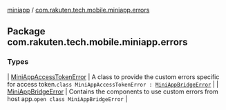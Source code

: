 [miniapp](../index.md) / [com.rakuten.tech.mobile.miniapp.errors](./index.md)

## Package com.rakuten.tech.mobile.miniapp.errors

### Types

| [MiniAppAccessTokenError](-mini-app-access-token-error/index.md) | A class to provide the custom errors specific for access token.`class MiniAppAccessTokenError : `[`MiniAppBridgeError`](-mini-app-bridge-error/index.md) |
| [MiniAppBridgeError](-mini-app-bridge-error/index.md) | Contains the components to use custom errors from host app.`open class MiniAppBridgeError` |

